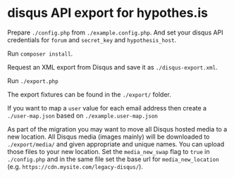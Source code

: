 # disqus API export for hypothes.is

Prepare `./config.php` from `./example.config.php`. And set your disqus API credentials for `forum` and `secret_key` and `hypothesis_host`.

Run `composer install`.

Request an XML export from Disqus and save it as `./disqus-export.xml`.

Run `./export.php`

The export fixtures can be found in the `./export/` folder.

If you want to map a `user` value for each email address then create a `./user-map.json` based on `./example.user-map.json`

As part of the migration you may want to move all Disqus hosted media to a new location. All Disqus media (images mainly) will be downloaded to `./export/media/` and given appropriate and unique names. You can upload those files to your new location. Set the `media_new_swap` flag to `true` in `./config.php` and in the same file set the base url for `media_new_location` (e.g. `https://cdn.mysite.com/legacy-disqus/`).
